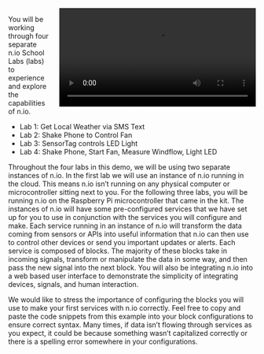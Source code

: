 <video controls height='200px' style="float: right; margin-left: 20px" src="http://techslides.com/demos/sample-videos/small.webm" type="video/webm" >
  <source src="http://techslides.com/demos/sample-videos/small.webm" type="video/webm" />
  <source src="http://techslides.com/demos/sample-videos/small.ogv" type="video/ogg" />
  <source src="http://techslides.com/demos/sample-videos/small.mp4" type="video/mp4" />
  <source src="http://techslides.com/demos/sample-videos/small.3gp" type="video/3gp" />
</video>


You will be working through four separate n.io School Labs (labs) to experience and explore the capabilities of n.io.

* Lab 1: Get Local Weather via SMS Text
* Lab 2: Shake Phone to Control Fan
* Lab 3: SensorTag controls LED Light
* Lab 4: Shake Phone, Start Fan, Measure Windflow, Light LED

Throughout the four labs in this demo, we will be using two separate instances of n.io. In the first lab we will use an instance of n.io running in the cloud. This means n.io isn’t running on any physical computer or microcontroller sitting next to you. For the following three labs, you will be running n.io on the Raspberry Pi microcontroller that came in the kit. The instances of n.io will have some pre-configured services that we have set up for you to use in conjunction with the services you will configure and make. Each service running in an instance of n.io will transform the data coming from sensors or APIs into useful information that n.io can then use to control other devices or send you important updates or alerts. Each service is composed of blocks. The majority of these blocks take in incoming signals, transform or manipulate the data in some way, and then pass the new signal into the next block. You will also be integrating n.io into a web based user interface to demonstrate the simplicity of integrating devices, signals, and human interaction.

We would like to stress the importance of configuring the blocks you will use to make your first services with n.io correctly. Feel free to copy and paste the code snippets from this example into your block configurations to ensure correct syntax. Many times, if data isn’t flowing through services as you expect, it could be because something wasn’t capitalized correctly or there is a spelling error somewhere in your configurations.
